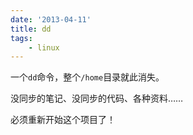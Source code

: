 ```yaml
---
date: '2013-04-11'
title: dd
tags:
    - linux
---
```


一个`dd`命令，整个`/home`目录就此消失。

没同步的笔记、没同步的代码、各种资料……

必须重新开始这个项目了！
